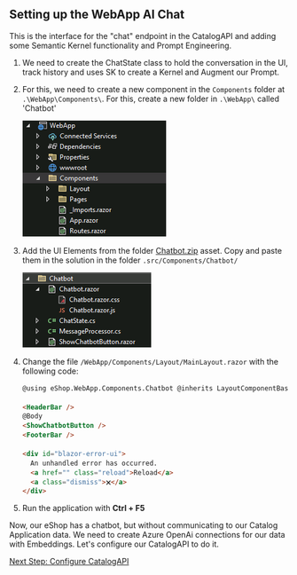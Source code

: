## Setting up the WebApp AI Chat

This is the interface for the "chat" endpoint in the CatalogAPI and adding some Semantic Kernel functionality and Prompt Engineering.

1. We need to create the ChatState class to hold the conversation in the UI, track history and uses SK to create a Kernel and Augment our Prompt.

1. For this, we need to create a new component in the `Components` folder at `.\WebApp\Components\`. For this, create a new folder in `.\WebApp\` called 'Chatbot'

   ![Captura de tela 2024-05-17 152932.png](/docs/ai-lab/img/Captura%20de%20tela%202024-05-17%20152932.png)

1. Add the UI Elements from the folder [Chatbot.zip](Chatbot.zip) asset. Copy and paste them in the solution in the folder `.src/Components/Chatbot/`

   ![Captura de tela 2024-05-17 153022.png](/docs/ai-lab/img/Captura%20de%20tela%202024-05-17%20153022.png)

1. Change the file `/WebApp/Components/Layout/MainLayout.razor` with the following code:

   ```html
   @using eShop.WebApp.Components.Chatbot @inherits LayoutComponentBase

   <HeaderBar />
   @Body
   <ShowChatbotButton />
   <FooterBar />

   <div id="blazor-error-ui">
     An unhandled error has occurred.
     <a href="" class="reload">Reload</a>
     <a class="dismiss">🗙</a>
   </div>
   ```

1. Run the application with **Ctrl + F5**

Now, our eShop has a chatbot, but without communicating to our Catalog Application data. We need to create Azure OpenAi connections for our data with Embeddings. Let's configure our CatalogAPI to do it.

[Next Step: Configure CatalogAPI](06-CatalogAPI.md)
